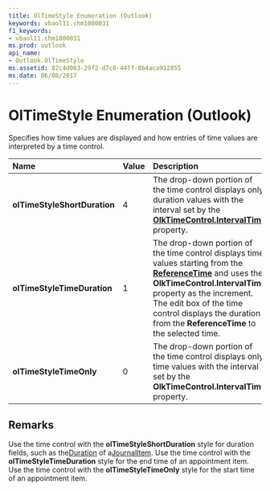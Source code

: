 ```yaml
---
title: OlTimeStyle Enumeration (Outlook)
keywords: vbaol11.chm1000031
f1_keywords:
- vbaol11.chm1000031
ms.prod: outlook
api_name:
- Outlook.OlTimeStyle
ms.assetid: 82c4d063-29f2-d7c8-44ff-8b4aca912855
ms.date: 06/08/2017
---
```



# OlTimeStyle Enumeration (Outlook)

Specifies how time values are displayed and how entries of time values are interpreted by a time control.



|**Name**|**Value**|**Description**|
|:-----|:-----|:-----|
| **olTimeStyleShortDuration**|4|The drop-down portion of the time control displays only duration values with the interval set by the  **[OlkTimeControl.IntervalTime](Outlook.OlkTimeControl.IntervalTime.md)** property.|
| **olTimeStyleTimeDuration**|1|The drop-down portion of the time control displays time values starting from the  **[ReferenceTime](Outlook.OlkTimeControl.ReferenceTime.md)** and uses the **OlkTimeControl.IntervalTime** property as the increment. The edit box of the time control displays the duration from the **ReferenceTime** to the selected time.|
| **olTimeStyleTimeOnly**|0|The drop-down portion of the time control displays only time values with the interval set by the  **OlkTimeControl.IntervalTime** property.|

## Remarks

Use the time control with the  **olTimeStyleShortDuration** style for duration fields, such as the[Duration](Outlook.JournalItem.Duration.md) of a[JournalItem](Outlook.JournalItem.md). Use the time control with the  **olTimeStyleTimeDuration** style for the end time of an appointment item. Use the time control with the **olTimeStyleTimeOnly** style for the start time of an appointment item.


